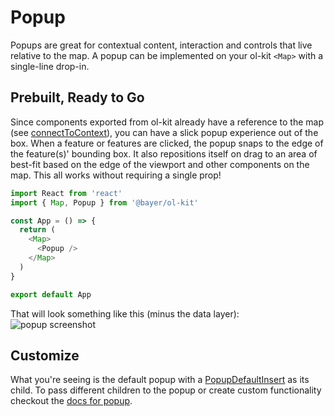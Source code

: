 # Popup
Popups are great for contextual content, interaction and controls that live relative to the map. A popup can be implemented on your ol-kit `<Map>` with a single-line drop-in.

## Prebuilt, Ready to Go
Since components exported from ol-kit already have a reference to the map (see [connectToContext](./tutorial-connectToContext.html)), you can have a slick popup experience out of the box. When a feature or features are clicked, the popup snaps to the edge of the feature(s)' bounding box. It also repositions itself on drag to an area of best-fit based on the edge of the viewport and other components on the map. This all works without requiring a single prop!
```javascript
import React from 'react'
import { Map, Popup } from '@bayer/ol-kit'

const App = () => {
  return (
    <Map>
      <Popup />
    </Map>
  )
}

export default App
```
That will look something like this (minus the data layer):
![popup screenshot](./static/popup-screenshot-1.png)

## Customize
What you're seeing is the default popup with a [PopupDefaultInsert](./PopupDefaultInsert.html) as its child. To pass different children to the popup or create custom functionality checkout the [docs for popup](./Popup.html).
